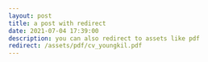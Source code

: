 ```yaml
---
layout: post
title: a post with redirect
date: 2021-07-04 17:39:00
description: you can also redirect to assets like pdf
redirect: /assets/pdf/cv_youngkil.pdf
---
```

